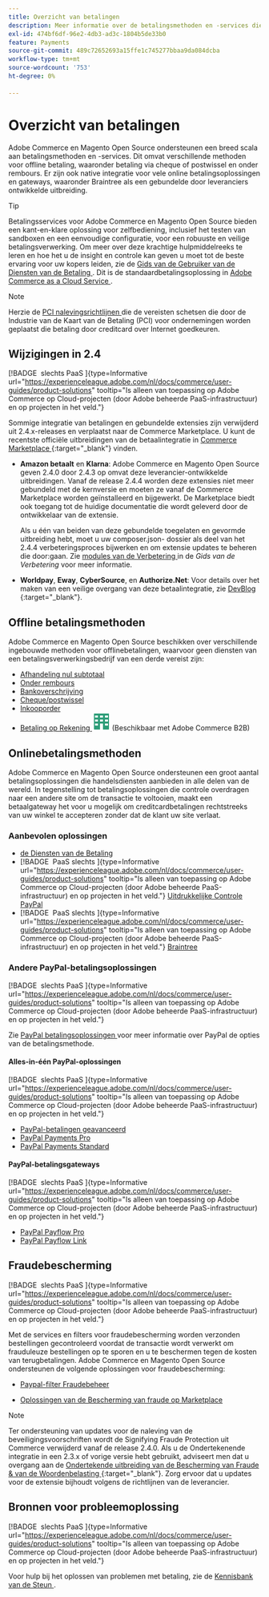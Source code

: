 ```yaml
---
title: Overzicht van betalingen
description: Meer informatie over de betalingsmethoden en -services die native worden ondersteund in Adobe Commerce en Magento Open Source.
exl-id: 474bf6df-96e2-4db3-ad3c-1804b5de33b0
feature: Payments
source-git-commit: 489c72652693a15ffe1c745277bbaa9da084dcba
workflow-type: tm+mt
source-wordcount: '753'
ht-degree: 0%

---
```


# Overzicht van betalingen

Adobe Commerce en Magento Open Source ondersteunen een breed scala aan betalingsmethoden en -services. Dit omvat verschillende methoden voor offline betaling, waaronder betaling via cheque of postwissel en onder rembours. Er zijn ook native integratie voor vele online betalingsoplossingen en gateways, waaronder Braintree als een gebundelde door leveranciers ontwikkelde uitbreiding.

>[!TIP]
>
>Betalingsservices voor Adobe Commerce en Magento Open Source bieden een kant-en-klare oplossing voor zelfbediening, inclusief het testen van sandboxen en een eenvoudige configuratie, voor een robuuste en veilige betalingsverwerking. Om meer over deze krachtige hulpmiddelreeks te leren en hoe het u de insight en controle kan geven u moet tot de beste ervaring voor uw kopers leiden, zie de [ Gids van de Gebruiker van de Diensten van de Betaling ](https://experienceleague.adobe.com/docs/commerce/payment-services/guide-overview.html?lang=nl-NL). Dit is de standaardbetalingsoplossing in [ Adobe Commerce as a Cloud Service ](https://experienceleague.adobe.com/nl/docs/commerce/cloud-service/overview).

>[!NOTE]
>
>Herzie de [ PCI nalevingsrichtlijnen ](../getting-started/compliance-pci.md) die de vereisten schetsen die door de Industrie van de Kaart van de Betaling (PCI) voor ondernemingen worden geplaatst die betaling door creditcard over Internet goedkeuren.

## Wijzigingen in 2.4

[!BADGE &#x200B; slechts PaaS &#x200B;]{type=Informative url="https://experienceleague.adobe.com/nl/docs/commerce/user-guides/product-solutions" tooltip="Is alleen van toepassing op Adobe Commerce op Cloud-projecten (door Adobe beheerde PaaS-infrastructuur) en op projecten in het veld."}

Sommige integratie van betalingen en gebundelde extensies zijn verwijderd uit 2.4.x-releases en verplaatst naar de Commerce Marketplace. U kunt de recentste officiële uitbreidingen van de betaalintegratie in [ Commerce Marketplace ](https://marketplace.magento.com/extensions/payments-security.html){:target="_blank"} vinden.

- **Amazon betaalt** en **Klarna**: Adobe Commerce en Magento Open Source geven 2.4.0 door 2.4.3 op omvat deze leverancier-ontwikkelde uitbreidingen. Vanaf de release 2.4.4 worden deze extensies niet meer gebundeld met de kernversie en moeten ze vanaf de Commerce Marketplace worden geïnstalleerd en bijgewerkt. De Marketplace biedt ook toegang tot de huidige documentatie die wordt geleverd door de ontwikkelaar van de extensie.

  Als u één van beiden van deze gebundelde toegelaten en gevormde uitbreiding hebt, moet u uw composer.json- dossier als deel van het 2.4.4 verbeteringsproces bijwerken en om extensie updates te beheren die door:gaan. Zie [ modules van de Verbetering ](https://experienceleague.adobe.com/docs/commerce-operations/upgrade-guide/modules/upgrade.html?lang=nl-NL) in de _Gids van de Verbetering_ voor meer informatie.

- **Worldpay**, **Eway**, **CyberSource**, en **Authorize.Net**: Voor details over het maken van een veilige overgang van deze betaalintegratie, zie [ DevBlog ](https://community.magento.com/t5/Magento-DevBlog/Deprecation-of-Magento-core-payment-integrations/ba-p/426445){:target="_blank"}.

## Offline betalingsmethoden

Adobe Commerce en Magento Open Source beschikken over verschillende ingebouwde methoden voor offlinebetalingen, waarvoor geen diensten van een betalingsverwerkingsbedrijf van een derde vereist zijn:

- [Afhandeling nul subtotaal](zero-subtotal-checkout.md)
- [Onder rembours](cash-on-delivery.md)
- [Bankoverschrijving](bank-transfer.md)
- [Cheque/postwissel](check-money-order.md)
- [Inkooporder](purchase-order.md)
- [ Betaling op Rekening ](../b2b/enable-basic-features.md#configure-payment-on-account) ![ Adobe Commerce B2B ](../assets/b2b.svg) (Beschikbaar met Adobe Commerce B2B)

## Onlinebetalingsmethoden

Adobe Commerce en Magento Open Source ondersteunen een groot aantal betalingsoplossingen die handelsdiensten aanbieden in alle delen van de wereld. In tegenstelling tot betalingsoplossingen die controle overdragen naar een andere site om de transactie te voltooien, maakt een betaalgateway het voor u mogelijk om creditcardbetalingen rechtstreeks van uw winkel te accepteren zonder dat de klant uw site verlaat.

### Aanbevolen oplossingen

- [ de Diensten van de Betaling ](https://experienceleague.adobe.com/docs/commerce/payment-services/guide-overview.html?lang=nl-NL)
- [!BADGE &#x200B; PaaS slechts &#x200B;]{type=Informative url="https://experienceleague.adobe.com/nl/docs/commerce/user-guides/product-solutions" tooltip="Is alleen van toepassing op Adobe Commerce op Cloud-projecten (door Adobe beheerde PaaS-infrastructuur) en op projecten in het veld."} [ Uitdrukkelijke Controle PayPal ](paypal-express-checkout.md)
- [!BADGE &#x200B; PaaS slechts &#x200B;]{type=Informative url="https://experienceleague.adobe.com/nl/docs/commerce/user-guides/product-solutions" tooltip="Is alleen van toepassing op Adobe Commerce op Cloud-projecten (door Adobe beheerde PaaS-infrastructuur) en op projecten in het veld."} [ Braintree ](braintree.md)

### Andere PayPal-betalingsoplossingen

[!BADGE &#x200B; slechts PaaS &#x200B;]{type=Informative url="https://experienceleague.adobe.com/nl/docs/commerce/user-guides/product-solutions" tooltip="Is alleen van toepassing op Adobe Commerce op Cloud-projecten (door Adobe beheerde PaaS-infrastructuur) en op projecten in het veld."}

Zie [ PayPal betalingsoplossingen ](paypal.md) voor meer informatie over PayPal de opties van de betalingsmethode.

#### Alles-in-één PayPal-oplossingen

[!BADGE &#x200B; slechts PaaS &#x200B;]{type=Informative url="https://experienceleague.adobe.com/nl/docs/commerce/user-guides/product-solutions" tooltip="Is alleen van toepassing op Adobe Commerce op Cloud-projecten (door Adobe beheerde PaaS-infrastructuur) en op projecten in het veld."}

- [PayPal-betalingen geavanceerd](paypal-payments-advanced.md)
- [PayPal Payments Pro](paypal-payments-pro.md)
- [PayPal Payments Standard](paypal-payments-standard.md)

#### PayPal-betalingsgateways

[!BADGE &#x200B; slechts PaaS &#x200B;]{type=Informative url="https://experienceleague.adobe.com/nl/docs/commerce/user-guides/product-solutions" tooltip="Is alleen van toepassing op Adobe Commerce op Cloud-projecten (door Adobe beheerde PaaS-infrastructuur) en op projecten in het veld."}

- [PayPal Payflow Pro](paypal-payflow-pro.md)
- [PayPal Payflow Link](paypal-payflow-link.md)

## Fraudebescherming

[!BADGE &#x200B; slechts PaaS &#x200B;]{type=Informative url="https://experienceleague.adobe.com/nl/docs/commerce/user-guides/product-solutions" tooltip="Is alleen van toepassing op Adobe Commerce op Cloud-projecten (door Adobe beheerde PaaS-infrastructuur) en op projecten in het veld."}

Met de services en filters voor fraudebescherming worden verzonden bestellingen gecontroleerd voordat de transactie wordt verwerkt om frauduleuze bestellingen op te sporen en u te beschermen tegen de kosten van terugbetalingen. Adobe Commerce en Magento Open Source ondersteunen de volgende oplossingen voor fraudebescherming:

- [Paypal-filter Fraudebeheer](paypal.md#paypal-fraud-management-filters)

- [ Oplossingen van de Bescherming van fraude op Marketplace ][1]

>[!NOTE]
>
>Ter ondersteuning van updates voor de naleving van de beveiligingsvoorschriften wordt de Signifying Fraude Protection uit Commerce verwijderd vanaf de release 2.4.0. Als u de Ondertekenende integratie in een 2.3.x of vorige versie hebt gebruikt, adviseert men dat u overgang aan de [ Ondertekende uitbreiding van de Bescherming van Fraude &amp; van de Woordenbelasting ](https://marketplace.magento.com/signifyd-module-connect.html){:target="_blank"}. Zorg ervoor dat u updates voor de extensie bijhoudt volgens de richtlijnen van de leverancier.

## Bronnen voor probleemoplossing

[!BADGE &#x200B; slechts PaaS &#x200B;]{type=Informative url="https://experienceleague.adobe.com/nl/docs/commerce/user-guides/product-solutions" tooltip="Is alleen van toepassing op Adobe Commerce op Cloud-projecten (door Adobe beheerde PaaS-infrastructuur) en op projecten in het veld."}

Voor hulp bij het oplossen van problemen met betaling, zie de [ Kennisbank van de Steun ](https://experienceleague.adobe.com/docs/commerce-knowledge-base/kb/overview.html?lang=nl-NL).

[1]: https://marketplace.magento.com/catalogsearch/result?q=fraud%20protection
